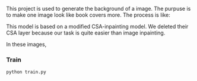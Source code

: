 This project is used to generate the background of a image. The purpuse is to make one image look like book covers more. The process is like:



This model is based on a modified CSA-inpainting model. We deleted their CSA layer because our task is quite easier than image inpainting.

In these images,

### Train
```bash
python train.py
```
